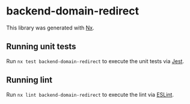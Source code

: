 # backend-domain-redirect

This library was generated with [Nx](https://nx.dev).

## Running unit tests

Run `nx test backend-domain-redirect` to execute the unit tests via [Jest](https://jestjs.io).

## Running lint

Run `nx lint backend-domain-redirect` to execute the lint via [ESLint](https://eslint.org/).
